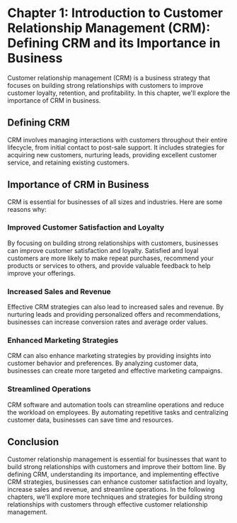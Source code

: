Chapter 1: Introduction to Customer Relationship Management (CRM): Defining CRM and its Importance in Business
==============================================================================================================

Customer relationship management (CRM) is a business strategy that focuses on building strong relationships with customers to improve customer loyalty, retention, and profitability. In this chapter, we'll explore the importance of CRM in business.

Defining CRM
------------

CRM involves managing interactions with customers throughout their entire lifecycle, from initial contact to post-sale support. It includes strategies for acquiring new customers, nurturing leads, providing excellent customer service, and retaining existing customers.

Importance of CRM in Business
-----------------------------

CRM is essential for businesses of all sizes and industries. Here are some reasons why:

### Improved Customer Satisfaction and Loyalty

By focusing on building strong relationships with customers, businesses can improve customer satisfaction and loyalty. Satisfied and loyal customers are more likely to make repeat purchases, recommend your products or services to others, and provide valuable feedback to help improve your offerings.

### Increased Sales and Revenue

Effective CRM strategies can also lead to increased sales and revenue. By nurturing leads and providing personalized offers and recommendations, businesses can increase conversion rates and average order values.

### Enhanced Marketing Strategies

CRM can also enhance marketing strategies by providing insights into customer behavior and preferences. By analyzing customer data, businesses can create more targeted and effective marketing campaigns.

### Streamlined Operations

CRM software and automation tools can streamline operations and reduce the workload on employees. By automating repetitive tasks and centralizing customer data, businesses can save time and resources.

Conclusion
----------

Customer relationship management is essential for businesses that want to build strong relationships with customers and improve their bottom line. By defining CRM, understanding its importance, and implementing effective CRM strategies, businesses can enhance customer satisfaction and loyalty, increase sales and revenue, and streamline operations. In the following chapters, we'll explore more techniques and strategies for building strong relationships with customers through effective customer relationship management.

